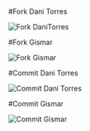 #Fork Dani Torres

![Fork DaniTorres](https://github.com/Ghospelcito/ghospelcito.github.io/assets/168383543/4c357847-10ef-416f-af6f-47292206c01b)

#Fork Gismar

![Fork Gismar](https://github.com/Ghospelcito/ghospelcito.github.io/assets/168383543/16f2d96d-dc97-4cc4-b857-a223d85d5d65)

#Commit Dani Torres

![Commit Dani Torres](https://github.com/Ghospelcito/ghospelcito.github.io/assets/168383543/99b1c089-c184-4b0a-b960-e272ee02d734)

#Commit Gismar

![Commit Gismar](https://github.com/Ghospelcito/ghospelcito.github.io/assets/168383543/7774f361-c589-4bee-8740-c035ea71bcaa)
